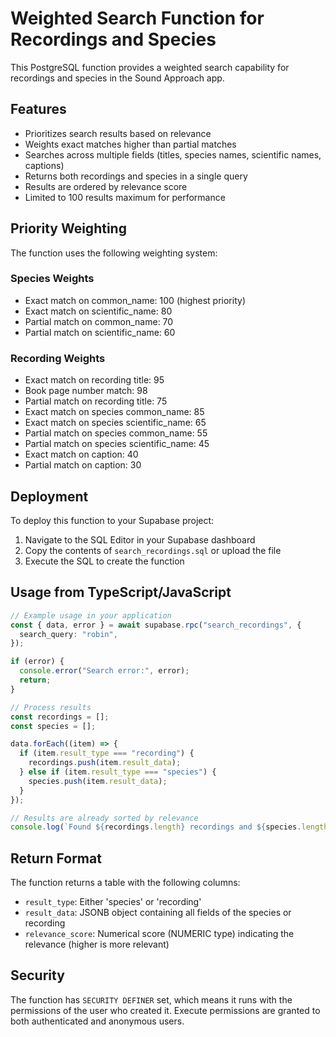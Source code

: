 # Weighted Search Function for Recordings and Species

This PostgreSQL function provides a weighted search capability for recordings and species in the Sound Approach app.

## Features

- Prioritizes search results based on relevance
- Weights exact matches higher than partial matches
- Searches across multiple fields (titles, species names, scientific names, captions)
- Returns both recordings and species in a single query
- Results are ordered by relevance score
- Limited to 100 results maximum for performance

## Priority Weighting

The function uses the following weighting system:

### Species Weights

- Exact match on common_name: 100 (highest priority)
- Exact match on scientific_name: 80
- Partial match on common_name: 70
- Partial match on scientific_name: 60

### Recording Weights

- Exact match on recording title: 95
- Book page number match: 98
- Partial match on recording title: 75
- Exact match on species common_name: 85
- Exact match on species scientific_name: 65
- Partial match on species common_name: 55
- Partial match on species scientific_name: 45
- Exact match on caption: 40
- Partial match on caption: 30

## Deployment

To deploy this function to your Supabase project:

1. Navigate to the SQL Editor in your Supabase dashboard
2. Copy the contents of `search_recordings.sql` or upload the file
3. Execute the SQL to create the function

## Usage from TypeScript/JavaScript

```typescript
// Example usage in your application
const { data, error } = await supabase.rpc("search_recordings", {
  search_query: "robin",
});

if (error) {
  console.error("Search error:", error);
  return;
}

// Process results
const recordings = [];
const species = [];

data.forEach((item) => {
  if (item.result_type === "recording") {
    recordings.push(item.result_data);
  } else if (item.result_type === "species") {
    species.push(item.result_data);
  }
});

// Results are already sorted by relevance
console.log(`Found ${recordings.length} recordings and ${species.length} species`);
```

## Return Format

The function returns a table with the following columns:

- `result_type`: Either 'species' or 'recording'
- `result_data`: JSONB object containing all fields of the species or recording
- `relevance_score`: Numerical score (NUMERIC type) indicating the relevance (higher is more relevant)

## Security

The function has `SECURITY DEFINER` set, which means it runs with the permissions of the user who created it. Execute permissions are granted to both authenticated and anonymous users.
